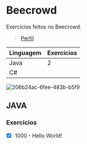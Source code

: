 # Beecrowd


Exercicios feitos no Beecrowd.

>[Perfil](https://www.beecrowd.com.br/judge/pt/profile/731032)

| Linguagem | Exercicios |
|-----------|------------|
| Java      | 2          |
| C#        |            |

![206b24ac-6fee-483b-b5f9](https://github.com/Leonardotei/Beecrowd/assets/111396420/b82da262-bfc7-4487-8445-55239eb0237a)

## JAVA

### Exercicios
- [x] 1000 - Hello World!


